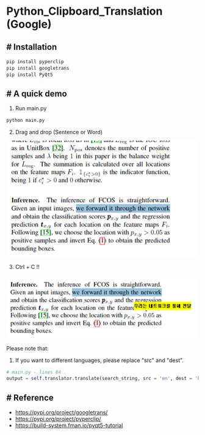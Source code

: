 # Python_Clipboard_Translation (Google)

## # Installation
```sh
pip install pyperclip
pip install googletrans
pip install PyQt5
```

## # A quick demo
1. Run main.py
```sh
python main.py
```

2. Drag and drop (Sentence or Word)

![res](./res/1.PNG)


3. Ctrl + C !!

![res](./res/2.PNG)


Please note that:
1. If you want to different languages, please replace "src" and "dest".
```python
# main.py - lines 84
output = self.translator.translate(search_string, src = 'en', dest = 'ko')
```

## # Reference
- https://pypi.org/project/googletrans/
- https://pypi.org/project/pyperclip/
- https://build-system.fman.io/pyqt5-tutorial
